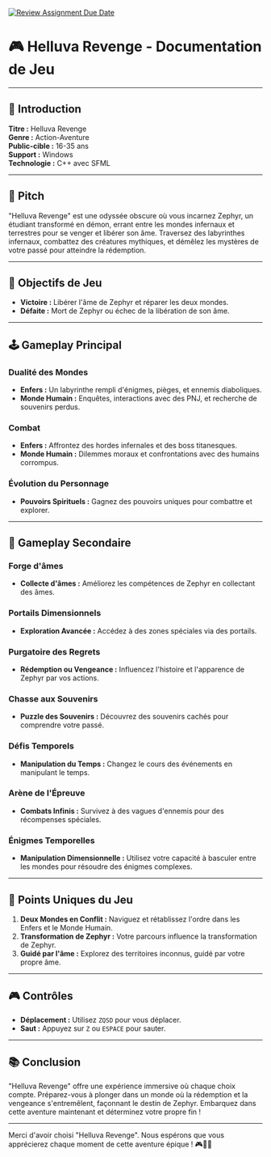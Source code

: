 [![Review Assignment Due Date](https://classroom.github.com/assets/deadline-readme-button-24ddc0f5d75046c5622901739e7c5dd533143b0c8e959d652212380cedb1ea36.svg)](https://classroom.github.com/a/PfohjMTJ)

# 🎮 Helluva Revenge - Documentation de Jeu

---

## 📜 Introduction
**Titre :** Helluva Revenge  
**Genre :** Action-Aventure  
**Public-cible :** 16-35 ans  
**Support :** Windows  
**Technologie :** C++ avec SFML  

---

## 🌌 Pitch
"Helluva Revenge" est une odyssée obscure où vous incarnez Zephyr, un étudiant transformé en démon, errant entre les mondes infernaux et terrestres pour se venger et libérer son âme. Traversez des labyrinthes infernaux, combattez des créatures mythiques, et démêlez les mystères de votre passé pour atteindre la rédemption.

---

## 🎯 Objectifs de Jeu

- **Victoire :** Libérer l'âme de Zephyr et réparer les deux mondes.
- **Défaite :** Mort de Zephyr ou échec de la libération de son âme.

---

## 🕹️ Gameplay Principal

### Dualité des Mondes
- **Enfers :** Un labyrinthe rempli d'énigmes, pièges, et ennemis diaboliques.
- **Monde Humain :** Enquêtes, interactions avec des PNJ, et recherche de souvenirs perdus.

### Combat
- **Enfers :** Affrontez des hordes infernales et des boss titanesques.
- **Monde Humain :** Dilemmes moraux et confrontations avec des humains corrompus.

### Évolution du Personnage
- **Pouvoirs Spirituels :** Gagnez des pouvoirs uniques pour combattre et explorer.

---

## 🧩 Gameplay Secondaire

### Forge d'âmes
- **Collecte d'âmes :** Améliorez les compétences de Zephyr en collectant des âmes.

### Portails Dimensionnels
- **Exploration Avancée :** Accédez à des zones spéciales via des portails.

### Purgatoire des Regrets
- **Rédemption ou Vengeance :** Influencez l'histoire et l'apparence de Zephyr par vos actions.

### Chasse aux Souvenirs
- **Puzzle des Souvenirs :** Découvrez des souvenirs cachés pour comprendre votre passé.

### Défis Temporels
- **Manipulation du Temps :** Changez le cours des événements en manipulant le temps.

### Arène de l'Épreuve
- **Combats Infinis :** Survivez à des vagues d'ennemis pour des récompenses spéciales.

### Énigmes Temporelles
- **Manipulation Dimensionnelle :** Utilisez votre capacité à basculer entre les mondes pour résoudre des énigmes complexes.

---

## 🔑 Points Uniques du Jeu

1. **Deux Mondes en Conflit :** Naviguez et rétablissez l'ordre dans les Enfers et le Monde Humain.
2. **Transformation de Zephyr :** Votre parcours influence la transformation de Zephyr.
3. **Guidé par l'âme :** Explorez des territoires inconnus, guidé par votre propre âme.

---

## 🎮 Contrôles

- **Déplacement :** Utilisez `ZQSD` pour vous déplacer.
- **Saut :** Appuyez sur `Z` ou `ESPACE` pour sauter.

---

## 📚 Conclusion

"Helluva Revenge" offre une expérience immersive où chaque choix compte. Préparez-vous à plonger dans un monde où la rédemption et la vengeance s'entremêlent, façonnant le destin de Zephyr. Embarquez dans cette aventure maintenant et déterminez votre propre fin !

---

Merci d'avoir choisi "Helluva Revenge". Nous espérons que vous apprécierez chaque moment de cette aventure épique ! 🎮👹🔥
